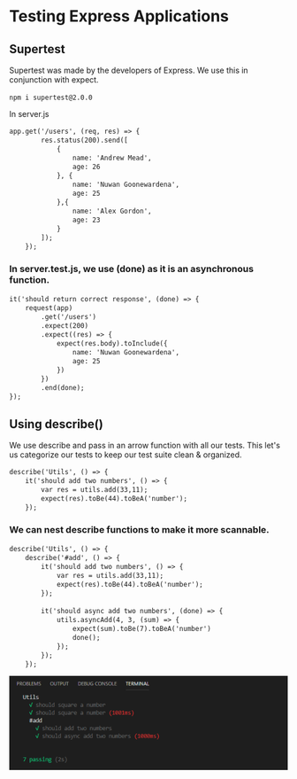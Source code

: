# Testing Express Applications

## Supertest
Supertest was made by the developers of Express. We use this in conjunction with expect.

`npm i supertest@2.0.0`

In server.js

```
app.get('/users', (req, res) => {
        res.status(200).send([
            {
                name: 'Andrew Mead',
                age: 26
            }, {
                name: 'Nuwan Goonewardena',
                age: 25
            },{
                name: 'Alex Gordon',
                age: 23
            }
        ]);
    });
```

### In server.test.js, we use (done) as it is an asynchronous function.


```
it('should return correct response', (done) => {
    request(app)
        .get('/users')
        .expect(200)
        .expect((res) => {
            expect(res.body).toInclude({
                name: 'Nuwan Goonewardena',
                age: 25
            })
        })
        .end(done);     
});
```

## Using describe()
We use describe and pass in an arrow function with all our tests. 
This let's us categorize our tests to keep our test suite clean & organized.

```
describe('Utils', () => {
    it('should add two numbers', () => {
        var res = utils.add(33,11);
        expect(res).toBe(44).toBeA('number');
    });
```

### We can nest describe functions to make it more scannable.

```
describe('Utils', () => {
    describe('#add', () => {
        it('should add two numbers', () => {
            var res = utils.add(33,11);
            expect(res).toBe(44).toBeA('number');
        });
        
        it('should async add two numbers', (done) => {
            utils.asyncAdd(4, 3, (sum) => {
                expect(sum).toBe(7).toBeA('number')
                done();
            });
        });
    });
```
![Nested describe() functions](https://github.com/nugoo1/testing-with-node/blob/master/nested-describe-functions.PNG)
